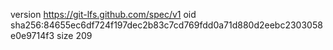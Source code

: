 version https://git-lfs.github.com/spec/v1
oid sha256:84655ec6df724f197dec2b83c7cd769fdd0a71d880d2eebc2303058e0e9714f3
size 209
